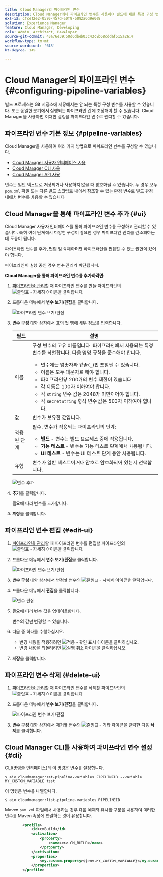 ```yaml
---
title: Cloud Manager의 파이프라인 변수
description: Cloud Manager에서 파이프라인 변수를 사용하여 빌드에 대한 특정 구성 변수를 관리하는 방법을 알아봅니다.
exl-id: cfcef2e2-0590-457d-a0f9-6092a6d9e0e8
solution: Experience Manager
feature: Cloud Manager, Developing
role: Admin, Architect, Developer
source-git-commit: 40a76e39750d6dbeb03c43c8b68cddaf515a2614
workflow-type: tm+mt
source-wordcount: '618'
ht-degree: 14%

---
```


# Cloud Manager의 파이프라인 변수 {#configuring-pipeline-variables}

빌드 프로세스는 Git 저장소에 저장해서는 안 되는 특정 구성 변수를 사용할 수 있습니다. 또는 동일한 분기에서 실행되는 파이프라인 간에 조정해야 할 수 있습니다. Cloud Manager을 사용하면 이러한 설정을 파이프라인 변수로 관리할 수 있습니다.

## 파이프라인 변수 기본 정보 {#pipeline-variables}

Cloud Manager을 사용하여 여러 가지 방법으로 파이프라인 변수를 구성할 수 있습니다.

* [Cloud Manager 사용자 인터페이스 사용](#ui)
* [Cloud Manager CLI 사용](#cli)
* [Cloud Manager API 사용](https://developer.adobe.com/experience-cloud/cloud-manager/reference/api/#tag/Variables/operation/getPipelineVariables)

변수는 일반 텍스트로 저장되거나 사용하지 않을 때 암호화될 수 있습니다. 두 경우 모두 `pom.xml` 파일 또는 다른 빌드 스크립트 내에서 참조할 수 있는 환경 변수로 빌드 환경 내에서 변수를 사용할 수 있습니다.

## Cloud Manager을 통해 파이프라인 변수 추가 {#ui}

Cloud Manager 사용자 인터페이스를 통해 파이프라인 변수를 구성하고 관리할 수 있습니다. 특히 여러 단계에서 다양한 구성이 필요한 경우 파이프라인 관리를 간소화하는 데 도움이 됩니다.

파이프라인 변수를 추가, 편집 및 삭제하려면 파이프라인을 편집할 수 있는 권한이 있어야 합니다.

파이프라인이 실행 중인 경우 변수 관리가 차단됩니다.

**Cloud Manager을 통해 파이프라인 변수를 추가하려면:**

1. [파이프라인을 관리](/help/implementing/cloud-manager/configuring-pipelines/managing-pipelines.md)할 때 파이프라인 변수를 만들 파이프라인의 ![줄임표 - 자세히 아이콘](https://spectrum.adobe.com/static/icons/workflow_18/Smock_More_18_N.svg)을 클릭합니다.

1. 드롭다운 메뉴에서 **변수 보기/편집**&#x200B;을 클릭합니다.

   ![파이프라인 변수 보기/편집](/help/implementing/cloud-manager/assets/pipeline-variables-view-edit.png)

1. **변수 구성** 대화 상자에서 표의 첫 행에 세부 정보를 입력합니다.

   | 필드 | 설명 |
   | --- | --- |
   | 이름 | 구성 변수의 고유 이름입니다. 파이프라인에서 사용되는 특정 변수를 식별합니다. 다음 명명 규칙을 준수해야 합니다.<ul><li>변수에는 영숫자와 밑줄(`_`)만 포함될 수 있습니다.</li><li>이름은 모두 대문자로 해야 합니다.</li><li>파이프라인당 200개의 변수 제한이 있습니다.</li><li>각 이름은 100자 이하여야 합니다.</li><li>각 `string` 변수 값은 2048자 미만이어야 합니다.</li><li>각 `secretString` 형식 변수 값은 500자 이하여야 합니다.</li></ul> |
   | 값 | 변수가 보유한 값입니다. |
   | 적용된 단계 | 필수. 변수가 적용되는 파이프라인의 단계:<ul><li>**빌드** - 변수는 빌드 프로세스 중에 적용됩니다.</li><li>**기능 테스트** - 변수는 기능 테스트 단계에서 사용됩니다.</li><li>**UI 테스트** - 변수는 UI 테스트 단계 동안 사용됩니다.</li></ul> |
   | 유형 | 변수가 일반 텍스트이거나 암호로 암호화되어 있는지 선택합니다. |

   ![변수 추가](/help/implementing/cloud-manager/assets/pipeline-variables-add-variable.png)

1. **추가**&#x200B;를 클릭합니다.

   필요에 따라 변수를 추가합니다.

1. **저장**&#x200B;을 클릭합니다.

## 파이프라인 변수 편집 {#edit-ui}

1. [파이프라인을 관리](/help/implementing/cloud-manager/configuring-pipelines/managing-pipelines.md)할 때 파이프라인 변수를 편집할 파이프라인의 ![줄임표 - 자세히 아이콘](https://spectrum.adobe.com/static/icons/workflow_18/Smock_More_18_N.svg)을 클릭합니다.

1. 드롭다운 메뉴에서 **변수 보기/편집**&#x200B;을 클릭합니다.

   ![파이프라인 변수 보기/편집](/help/implementing/cloud-manager/assets/pipeline-variables-view-edit.png)

1. **변수 구성** 대화 상자에서 변경할 변수의 ![줄임표 - 자세히 아이콘](https://spectrum.adobe.com/static/icons/workflow_18/Smock_More_18_N.svg)을 클릭합니다.

1. 드롭다운 메뉴에서 **편집**&#x200B;을 클릭합니다.

   ![변수 편집](/help/implementing/cloud-manager/assets/pipeline-variables-edit.png)

1. 필요에 따라 변수 값을 업데이트합니다.

   변수의 값만 변경할 수 있습니다.

1. 다음 중 하나를 수행하십시오.

   * 변경 내용을 적용하려면 ![적용 - 확인 표시 아이콘](https://spectrum.adobe.com/static/icons/workflow_18/Smock_Checkmark_18_N.svg)을 클릭하십시오.
   * 변경 내용을 되돌리려면 ![실행 취소 아이콘](https://spectrum.adobe.com/static/icons/workflow_18/Smock_Undo_18_N.svg)을 클릭하십시오.

1. **저장**&#x200B;을 클릭합니다.


## 파이프라인 변수 삭제 {#delete-ui}

1. [파이프라인을 관리](/help/implementing/cloud-manager/configuring-pipelines/managing-pipelines.md)할 때 파이프라인 변수를 삭제할 파이프라인의 ![줄임표 - 자세히 아이콘](https://spectrum.adobe.com/static/icons/workflow_18/Smock_More_18_N.svg)을 클릭합니다.

1. 드롭다운 메뉴에서 **변수 보기/편집**&#x200B;을 클릭합니다.

   ![파이프라인 변수 보기/편집](/help/implementing/cloud-manager/assets/pipeline-variables-view-edit.png)

1. **변수 구성** 대화 상자에서 제거할 변수의 ![줄임표 - 기타 아이콘](https://spectrum.adobe.com/static/icons/workflow_18/Smock_More_18_N.svg)을 클릭한 다음 **삭제**&#x200B;를 클릭합니다.

## Cloud Manager CLI를 사용하여 파이프라인 변수 설정 {#cli}

CLI(명령줄 인터페이스)의 이 명령은 변수를 설정합니다.

```shell
$ aio cloudmanager:set-pipeline-variables PIPELINEID --variable MY_CUSTOM_VARIABLE test
```

이 명령은 변수를 나열합니다.

```shell
$ aio cloudmanager:list-pipeline-variables PIPELINEID
```

Maven `pom.xml` 파일에서 사용하는 경우 다음 예제와 유사한 구문을 사용하여 이러한 변수를 Maven 속성에 연결하는 것이 유용합니다.

```xml
        <profile>
            <id>cmBuild</id>
            <activation>
                <property>
                    <name>env.CM_BUILD</name>
                </property>
            </activation>
            <properties>
                <my.custom.property>${env.MY_CUSTOM_VARIABLE}</my.custom.property> 
            </properties>
        </profile>
```
